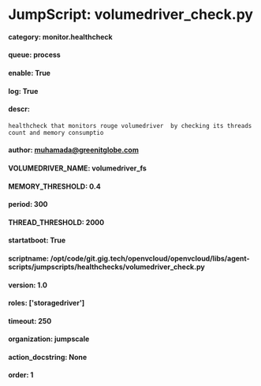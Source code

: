 
# JumpScript: volumedriver_check.py
        
#### category: monitor.healthcheck
#### queue: process
#### enable: True
#### log: True
#### descr: 
```
healthcheck that monitors rouge volumedriver  by checking its threads count and memory consumptio

```
#### author: muhamada@greenitglobe.com
#### VOLUMEDRIVER_NAME: volumedriver_fs
#### MEMORY_THRESHOLD: 0.4
#### period: 300
#### THREAD_THRESHOLD: 2000
#### startatboot: True
#### scriptname: /opt/code/git.gig.tech/openvcloud/openvcloud/libs/agent-scripts/jumpscripts/healthchecks/volumedriver_check.py
#### version: 1.0
#### roles: ['storagedriver']
#### timeout: 250
#### organization: jumpscale
#### action_docstring: None
#### order: 1
